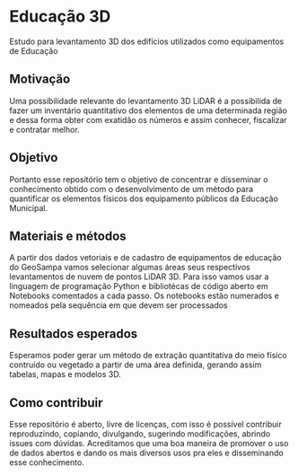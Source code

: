 # Educação 3D

Estudo para levantamento 3D dos edifícios utilizados como equipamentos de Educação

## Motivação

Uma possibilidade relevante do levantamento 3D LiDAR é a possibilida de fazer um inventário quantitativo dos elementos de uma determinada região e dessa forma obter com exatidão os números e assim conhecer, fiscalizar e contratar melhor.

## Objetivo

Portanto esse repositório tem o objetivo de concentrar e disseminar o conhecimento obtido com o desenvolvimento de um método para quantificar os elementos físicos dos equipamento públicos da Educação Municipal.

## Materiais e métodos

A partir dos dados vetoriais e de cadastro de equipamentos de educação do GeoSampa vamos selecionar algumas áreas seus respectivos levantamentos de nuvem de pontos LiDAR 3D. Para isso vamos usar a linguagem de programação Python e bibliotécas de código aberto em Notebooks comentados a cada passo. Os notebooks estão numerados e nomeados pela sequência em que devem ser processados

## Resultados esperados

Esperamos poder gerar um método de extração quantitativa do meio físico contruído ou vegetado a partir de uma área definida, gerando assim tabelas, mapas e modelos 3D.

## Como contribuir

Esse repositório é aberto, livre de licenças, com isso é possível contribuir reproduzindo, copiando, divulgando, sugerindo modificações, abrindo issues com dúvidas. Acreditamos que uma boa maneira de promover o uso de dados abertos e dando os mais diversos usos pra eles e disseminando esse conhecimento.
